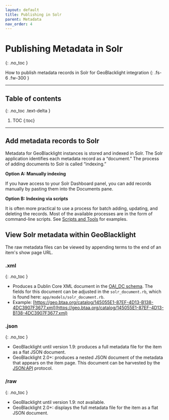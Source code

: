 ```yaml
---
layout: default
title: Publishing in Solr
parent: Metadata
nav_order: 4
---
```


# Publishing Metadata in Solr
{: .no_toc }

How to publish metadata records in Solr for GeoBlacklight integration
{: .fs-6 .fw-300 }

---
## Table of contents
{: .no_toc .text-delta }

1. TOC
{:toc}

---

## Add metadata records to Solr

Metadata for GeoBlacklight instances is stored and indexed in Solr. The Solr application identifies each metadata record as a “document.” The process of adding documents to Solr is called “indexing.”

**Option A: Manually indexing**

If you have access to your Solr Dashboard panel, you can add records manually by pasting them into the Documents pane.

**Option B: Indexing via scripts**

It is often more practical to use a process for batch adding, updating, and deleting the records. Most of the available processes are in the form of command-line scripts. See [Scripts and Tools](scripts-and-tools) for examples.

## View Solr metadata within GeoBlacklight

The raw metadata files can be viewed by appending terms to the end of an item's show page URL.

### .xml
{: .no_toc }

* Produces a Dublin Core XML document in the [OAI_DC schema](https://www.openarchives.org/OAI/2.0/oai_dc.xsd). The fields for this document can be adjusted in the `solr_document.rb`, which is found here: `app/models/solr_document.rb`.
* Example: [https://geo.btaa.org/catalog/145055E1-87EF-4D13-B138-4DC3907F3677.xml](https://geo.btaa.org/catalog/145055E1-87EF-4D13-B138-4DC3907F3677.xml)

### .json
{: .no_toc }

* GeoBlacklight until version 1.9: produces a full metadata file for the item as a flat JSON document.
* GeoBlacklight 2.0+: produces a nested JSON document of the metadata that appears on the item page. This document can be harvested by the [JSON:API](https://jsonapi.org/) protocol.

### /raw
{: .no_toc }

* GeoBlacklight until version 1.9: not available.
* GeoBlacklight 2.0+: displays the full metadata file for the item as a flat JSON document.
